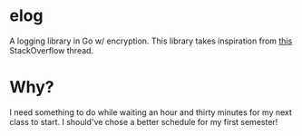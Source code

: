 # elog
A logging library in Go w/ encryption. This library takes inspiration from [this](https://stackoverflow.com/questions/629755/creating-an-encrypted-log-file) StackOverflow thread.

# Why?
I need something to do while waiting an hour and thirty minutes for my next class to start. I should've chose a better schedule for my first semester!

